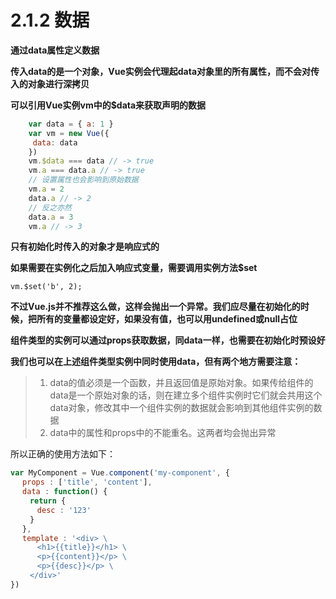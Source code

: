 # 2.1.2 数据

**通过data属性定义数据**

**传入data的是一个对象，Vue实例会代理起data对象里的所有属性，而不会对传入的对象进行深拷贝**

**可以引用Vue实例vm中的$data来获取声明的数据**

```javascript
    var data = { a: 1 }
    var vm = new Vue({
     data: data
    })
    vm.$data === data // -> true
    vm.a === data.a // -> true
    // 设置属性也会影响到原始数据
    vm.a = 2
    data.a // -> 2
    // 反之亦然
    data.a = 3
    vm.a // -> 3
```

**只有初始化时传入的对象才是响应式的**

**如果需要在实例化之后加入响应式变量，需要调用实例方法$set**

`vm.$set('b', 2);`

**不过Vue.js并不推荐这么做，这样会抛出一个异常。我们应尽量在初始化的时候，把所有的变量都设定好，如果没有值，也可以用undefined或null占位**

**组件类型的实例可以通过props获取数据，同data一样，也需要在初始化时预设好**

**我们也可以在上述组件类型实例中同时使用data，但有两个地方需要注意：**

>1. data的值必须是一个函数，并且返回值是原始对象。如果传给组件的data是一个原始对象的话，则在建立多个组件实例时它们就会共用这个data对象，修改其中一个组件实例的数据就会影响到其他组件实例的数据
>2. data中的属性和props中的不能重名。这两者均会抛出异常

所以正确的使用方法如下：

```javascript
var MyComponent = Vue.component('my-component', {
　 props : ['title', 'content'],
　 data : function() {
　　 return {
　　　 desc : '123'
　　 }
　 },
　 template : '<div> \
　　　 <h1>{{title}}</h1> \
　　　 <p>{{content}}</p> \
　　　 <p>{{desc}}</p> \
　　 </div>'
})
```